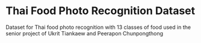 # Thai Food Photo Recognition Dataset
Dataset for Thai food photo recognition with 13 classes of food used in the senior project of Ukrit Tiankaew and Peerapon Chunpongthong
